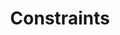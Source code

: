 ---
title: 'Constraints'
description: Request validation is vital for a sturdy API. Ballerina constraints offer effortless payload validations.
---